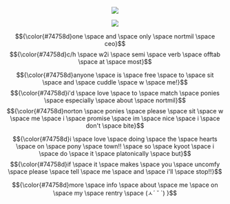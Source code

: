 <p align="center">
  <img src="https://iili.io/2D0puRt.png" />
</p>

<p align="center">
<img src="https://iili.io/2D0Qxl1.png" />
</p>



$${\color{#74758d}one \space and \space only \space nortmil \space ceo}$$
$${\color{#74758d}c/h \space w2i \space semi \space verb \space offtab \space at \space most}$$

$${\color{#74758d}anyone \space is \space free \space to \space sit \space and \space cuddle \space w \space me!}$$
$${\color{#74758d}i'd \space love \space to \space match \space ponies \space especially \space about \space nortmil}$$
$${\color{#74758d}norton \space ponies \space please \space sit \space w \space me \space i \space promise \space im \space nice \space i \space don't \space bite}$$

$${\color{#74758d}i \space love \space doing \space the \space hearts \space on \space pony \space town!! \space so \space kyoot \space i \space do \space it \space platonically \space but}$$
$${\color{#74758d}if \space it \space makes \space you \space uncomfy \space please \space tell \space me \space and \space i'll \space stop!!}$$

$${\color{#74758d}more \space info \space about \space me \space on \space my \space rentry \space (ㅅ´ ˘ `) }$$
